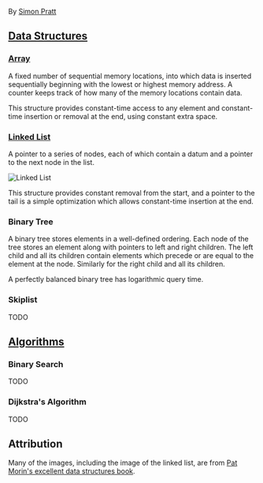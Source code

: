 By [Simon Pratt](http://pr4tt.com)

## [Data Structures](http://opendatastructures.org)

### [Array](http://opendatastructures.org/ods-java/2_Array_Based_Lists.html)

A fixed number of sequential memory locations, into which data is
inserted sequentially beginning with the lowest or highest memory
address.  A counter keeps track of how many of the memory locations
contain data.  

This structure provides constant-time access to any element and
constant-time insertion or removal at the end, using constant extra
space.

### [Linked List](http://opendatastructures.org/ods-java/3_Linked_Lists.html)

A pointer to a series of nodes, each of which contain a datum and a
pointer to the next node in the list.

![Linked List](http://opendatastructures.org/ods-java/img500.png)

This structure provides constant removal from the start, and a pointer
to the tail is a simple optimization which allows constant-time
insertion at the end.

### Binary Tree

A binary tree stores elements in a well-defined ordering.  Each node
of the tree stores an element along with pointers to left and right
children.  The left child and all its children contain elements which
precede or are equal to the element at the node.  Similarly for the
right child and all its children.

A perfectly balanced binary tree has logarithmic query time.

### Skiplist

TODO

## [Algorithms](http://compgeom.cs.uiuc.edu/~jeffe/teaching/algorithms/)

### Binary Search

TODO

### Dijkstra's Algorithm

TODO

## Attribution

Many of the images, including the image of the linked list, are from
[Pat Morin's excellent data structures
book](http://opendatastructures.org/).
